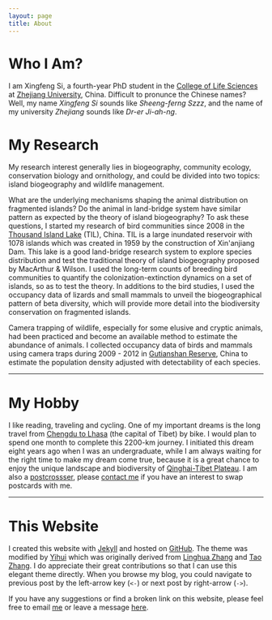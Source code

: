 ```yaml
---
layout: page
title: About
---
```



# Who I Am? 

I am Xingfeng Si, a fourth-year PhD student in the [College of Life Sciences](http://www.cls.zju.edu.cn/en/) at [Zhejiang University](http://www.zju.edu.cn "Zhejiang University"), China. Difficult to pronunce the Chinese names? Well,  my name *Xingfeng Si* sounds like *Sheeng-ferng Szzz*, and the name of my university *Zhejiang* sounds like *Dr-er Ji-ah-ng*.

# My Research

My research interest generally lies in biogeography, community ecology, conservation biology and ornithology, and could be divided into two topics: island biogeography and wildlife management.

What are the underlying mechanisms shaping the animal distribution on fragmented islands? Do the animal in land-bridge system have similar pattern as expected by the theory of island biogeography? To ask these questions, I started my research of bird communities since 2008 in the [Thousand Island Lake](/en/pages/thousand-island-lake/ "Thousand Island Lake") (TIL), China. TIL is a large inundated reservoir with 1078 islands which was created in 1959 by the construction of Xin'anjiang Dam. This lake is a good land-bridge research system to explore species
distribution and test the traditional theory of island biogeography proposed by MacArthur & Wilson. I used the long-term counts of breeding bird communities to quantify the colonization-extinction dynamics on a set of islands, so as to test the theory. In additions to the bird studies, I used the occupancy data of lizards and small mammals to unveil the biogeographical pattern of beta diversity, which will provide more detail into the biodiversity conservation on fragmented islands. 

Camera trapping of wildlife, especially for some elusive and cryptic animals, had been practiced and become an available method to
estimate the abundance of animals. I collected occupancy data of birds and mammals using camera traps during 2009 - 2012 in [Gutianshan Reserve](/en/pages/gutianshan-reserve/ "Gutianshan Reserve"),
China to estimate the population density adjusted with detectability of each species. 

---

# My Hobby 

I like reading, traveling and
cycling. One of my important dreams is the long travel from [Chengdu to
Lhasa](http://en.wikipedia.org/wiki/China_National_Highway_318) (the capital of Tibet) by bike. I would plan to spend one month to
complete this 2200-km journey. I initiated this dream eight years
ago when I was an undergraduate, while I am always waiting for the right
time to make my dream come true, because it is a great chance to enjoy
the unique landscape and biodiversity of [Qinghai-Tibet Plateau](http://en.wikipedia.org/wiki/Qinghai-Tibet_Plateau). I am
also a [postcrossser](http://www.postcrossing.com/user/Xingfeng "Postcrossing"), please [contact me](/en/vitae "CV") if you have an interest to swap postcards with me. 

---

# This Website 

I created this website with [Jekyll](https://github.com/mojombo/jekyll) and hosted on [GitHub](http://github.com/sixf/sixf.github.io). The theme was modified by [Yihui](http://yihui.name) which was originally derived from [Linghua Zhang](http://lhzhang.com/) and [Tao Zhang](http://ztpala.com/). I do appreciate their great contributions so that I can use this elegant theme directly. When you browse my blog, you could navigate to previous
post by the left-arrow key (`<-`) or next post by right-arrow (`->`). 

If you have any suggestions or find a broken link on this website, please
feel free to email [me](mailto:sixingfeng@gmail.com "Xingfeng's email")
or leave a message [here](/en/guestbook "Guestbook").
